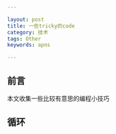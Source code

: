 ```yaml
---

layout: post
title: 一些tricky的code
category: 技术
tags: Other
keywords: apns

---
```


## 前言

本文收集一些比较有意思的编程小技巧

## 循环


	



